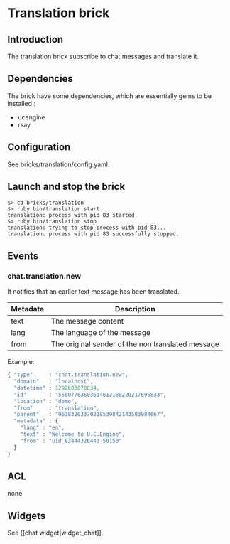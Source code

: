 # Translation brick

## Introduction

The translation brick subscribe to chat messages and translate it.

## Dependencies

The brick have some dependencies, which are essentially gems to be installed :

* ucengine
* rsay

## Configuration

See bricks/translation/config.yaml.

## Launch and stop the brick

    $> cd bricks/translation
    $> ruby bin/translation start
    translation: process with pid 83 started.
    $> ruby bin/translation stop
    translation: trying to stop process with pid 83...
    translation: process with pid 83 successfully stopped.

## Events

### chat.translation.new

It notifies that an earlier text message has
been translated.

Metadata       | Description
---------------|-------------------------------------------------------------------------------------------------------
text           | The message content
lang           | The language of the message
from           | The original sender of the non translated message

Example:

```javascript
{ "type"     : "chat.translation.new",
  "domain"   : "localhost",
  "datetime" : 1292603078834,
  "id"       : "55807763603614612180220217695833",
  "location" : "demo",
  "from"     : "translation",
  "parent"   : "96383203370218539842143583984667",
  "metadata" : {
    "lang" : "en",
    "text" : "Welcome to U.C.Engine",
    "from" : "uid_63444326443_50150"
  }
}
```

## ACL

none

## Widgets

See [[chat widget|widget_chat]].
